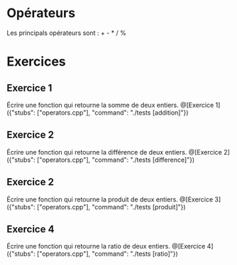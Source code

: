 # Opérateurs

Les principals opérateurs sont : + - * / %



# Exercices


## Exercice 1
Écrire une fonction qui retourne la somme de deux entiers.
@[Exercice 1]({"stubs": ["operators.cpp"], "command": "./tests [addition]"})


## Exercice 2
Écrire une fonction qui retourne la différence de deux entiers.
@[Exercice 2]({"stubs": ["operators.cpp"], "command": "./tests [difference]"})


## Exercice 2
Écrire une fonction qui retourne la produit de deux entiers.
@[Exercice 3]({"stubs": ["operators.cpp"], "command": "./tests [produit]"})


## Exercice 4
Écrire une fonction qui retourne la ratio de deux entiers.
@[Exercice 4]({"stubs": ["operators.cpp"], "command": "./tests [ratio]"})
